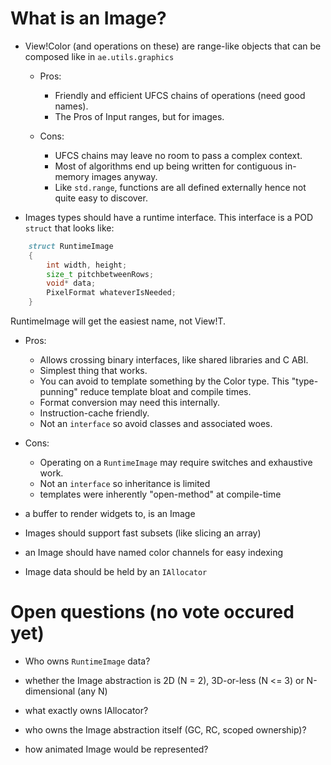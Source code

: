# What is an Image?

- View!Color (and operations on these) are range-like objects that can be composed like in `ae.utils.graphics`

  * Pros:
      - Friendly and efficient UFCS chains of operations (need good names).
      - The Pros of Input ranges, but for images.

  * Cons:
      - UFCS chains may leave no room to pass a complex context.
      - Most of algorithms end up being written for contiguous in-memory images anyway.
      - Like `std.range`, functions are all defined externally hence not quite easy to discover.

- Images types should have a runtime interface. This interface is a POD `struct`
  that looks like:
```d
    struct RuntimeImage
    {
        int width, height;
        size_t pitchbetweenRows;
        void* data;
        PixelFormat whateverIsNeeded;
    }
```

  RuntimeImage will get the easiest name, not View!T.

  * Pros:
      - Allows crossing binary interfaces, like shared libraries and C ABI.
      - Simplest thing that works.
      - You can avoid to template something by the Color type. This "type-punning" reduce template bloat and compile times.     
      - Format conversion may need this internally.
      - Instruction-cache friendly.
      - Not an `interface` so avoid classes and associated woes.

  * Cons:
      - Operating on a `RuntimeImage` may require switches and exhaustive work.
      - Not an `interface` so inheritance is limited
      - templates were inherently "open-method" at compile-time

- a buffer to render widgets to, is an Image

- Images should support fast subsets (like slicing an array)

- an Image should have named color channels for easy indexing

- Image data should be held by an `IAllocator`


# Open questions (no vote occured yet)

- Who owns `RuntimeImage` data?

- whether the Image abstraction is 2D (N = 2), 3D-or-less (N <= 3) or N-dimensional (any N)

- what exactly owns IAllocator?

- who owns the Image abstraction itself (GC, RC, scoped ownership)?

- how animated Image would be represented?

